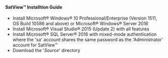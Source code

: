 #### SatView™ Installtion Guide<br />
- Install Microsoft® Windows® 10 Professional/Enterprise (Version 1511, OS Build 10586 and above) or Microsoft® Windows® Server 2016
- Install Microsoft® Visual Studio® 2015 (Update 2) with all features
- Install Microsoft® SQL Server® 2016 with mixed-mode authentication where the 'sa' account shares the same password as the 'Administrator' account for SatView™
- Download the '*Source*' directory
